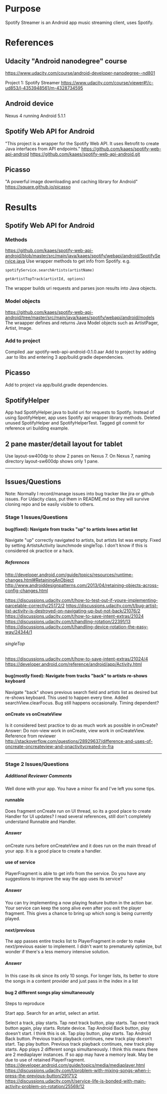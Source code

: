 # Purpose
Spotify Streamer is an Android app music streaming client, uses Spotify.

# References

## Udacity "Android nanodegree" course
<https://www.udacity.com/course/android-developer-nanodegree--nd801>  

Project 1: Spotify Streamer
<https://www.udacity.com/course/viewer#!/c-ud853/l-4353948561/m-4328734595>

## Android device
Nexus 4 running Android 5.1.1

## Spotify Web API for Android
"This project is a wrapper for the Spotify Web API.
It uses Retrofit to create Java interfaces from API endpoints."
<https://github.com/kaaes/spotify-web-api-android>
<https://github.com/kaaes/spotify-web-api-android.git>

## Picasso
"A powerful image downloading and caching library for Android"
<https://square.github.io/picasso>

# Results

## Spotify Web API for Android

### Methods
<https://github.com/kaaes/spotify-web-api-android/blob/master/src/main/java/kaaes/spotify/webapi/android/SpotifyService.java>
Use wrapper methods to get info from Spotify. e.g.

    spotifyService.searchArtists(artistName)

    getArtistTopTrack(artistId, options)

The wrapper builds uri requests and parses json results into Java objects.

### Model objects
<https://github.com/kaaes/spotify-web-api-android/tree/master/src/main/java/kaaes/spotify/webapi/android/models>
The wraapper defines and returns Java Model objects such as ArtistPager, Artist, Image.

### Add to project
Compiled .aar
spotify-web-api-android-0.1.0.aar
Add to project by adding .aar to libs and entering 3 app/build.gradle dependencies.

## Picasso
Add to project via app/build.gradle dependencies.

## SpotifyHelper
App had SpotifyHelper.java to build uri for requests to Spotify.
Instead of using SpotifyHelper, app uses Spotify api wrapper library methods.
Deleted unused SpotifyHelper and SpotifyHelperTest.
Tagged git commit for reference uri building example.

## 2 pane master/detail layout for tablet
Use layout-sw400dp to show 2 panes on Nexus 7.
On Nexus 7, naming directory layout-sw600dp shows only 1 pane.

---

## Issues/Questions
Note: Normally I record/manage issues into bug tracker like jira or github issues.
For Udacity class, put them in README.md so they will survive cloning repo and be easily visible to others.

### Stage 1 Issues/Questions

#### bug(fixed): Navigate from tracks "up" to artists loses artist list
Navigate "up" correctly navigated to artists, but artists list was empty.
Fixed by setting ArtistsActivity launchmode singleTop.
I don't know if this is considered ok practice or a hack.

##### References
http://developer.android.com/guide/topics/resources/runtime-changes.html#RetainingAnObject
http://www.androiddesignpatterns.com/2013/04/retaining-objects-across-config-changes.html

https://discussions.udacity.com/t/how-to-test-out-if-youre-implementing-parcelable-correctly/25172/2
https://discussions.udacity.com/t/bug-artist-list-activity-is-destroyed-on-navigating-up-but-not-back/21076/2
https://discussions.udacity.com/t/how-to-save-intent-extras/21024
https://discussions.udacity.com/t/handling-rotation/22391/13
https://discussions.udacity.com/t/handling-device-rotation-the-easy-way/24344/1

###### singleTop
https://discussions.udacity.com/t/how-to-save-intent-extras/21024/4
https://developer.android.com/reference/android/app/Activity.html

#### bug(mostly fixed): Navigate from tracks "back" to artists re-shows keyboard
Navigate "back" shows previous search field and artists list as desired but re-shows keyboard.
This used to happen every time.
Added searchView.clearFocus. Bug still happens occasionally. Timing dependent?

#### onCreate vs onCreateView
Is it considered best practice to do as much work as possible in onCreate?
Answer:
Do non-view work in onCreate, view work in onCreateView.
Reference from reviewer
http://stackoverflow.com/questions/28929637/difference-and-uses-of-oncreate-oncreateview-and-onactivitycreated-in-fra

---

### Stage 2 Issues/Questions

##### Additional Reviewer Comments
Well done with your app. You have a minor fix and I've left you some tips.

#### runnable
Does fragment onCreate run on UI thread, so its a good place to create Handler for UI updates?
I read several references, still don't completely understand Runnable and Handler.

##### Answer
onCreate runs before onCreateView and it does run on the main thread of your app.
It is a good place to create a handler.

#### use of service
PlayerFragment is able to get info from the service.
Do you have any suggestions to improve the way the app uses its service?

##### Answer
You can try implementing a now playing feature button in the action bar.
Your service can keep the song alive even after you exit the player fragment.
This gives a chance to bring up which song is being currently played.

#### next/previous
The app passes entire tracks list to PlayerFragment in order to make next/previous easier to implement.
I didn't want to prematurely optimize, but wonder if there's a less memory intensive solution.

##### Answer
In this case its ok since its only 10 songs.
For longer lists, its better to store the songs in a content provider and just pass in the index in a list

#### bug 2 different songs play simultaneously
Steps to reproduce

Start app.
Search for an artist, select an artist.

Select a track, play starts.
Tap next track button, play starts.
Tap next track button again, play starts.
Rotate device.
Tap Android Back button, play doesn't start. I think this is ok.
Tap play button, play starts.
Tap Android Back button.
Previous track playback continues, new track play doesn't start.
Tap play button.
Previous track playback continues, new track play starts.
App plays 2 different songs simultaneously.
I think this means there are 2 mediaplayer instances.
If so app may have a memory leak.
May be due to use of retained PlayerFragment.
https://developer.android.com/guide/topics/media/mediaplayer.html
https://discussions.udacity.com/t/problem-with-mixing-songs-when-i-press-the-previous-button/29171/2
https://discussions.udacity.com/t/service-life-is-bonded-with-main-activity-problem-on-rotation/25569/12
